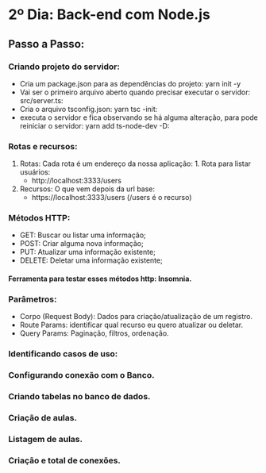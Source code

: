 # 2º Dia: Back-end com Node.js

  ## Passo a Passo:

  ### Criando projeto do servidor:

  * Cria um package.json para as dependências do projeto:
      yarn init -y
  * Vai ser o primeiro arquivo aberto quando precisar executar o servidor:
      src/server.ts:
  * Cria o arquivo tsconfig.json:
      yarn tsc -init:
  * executa o servidor e fica observando se há alguma alteração, para pode reiniciar o servidor:
      yarn add ts-node-dev -D:
      

  ### Rotas e recursos:

  1. Rotas: Cada rota é um endereço da nossa aplicação:
    1. Rota para listar usuários:
      * http://localhost:3333/users
  2. Recursos: O que vem depois da url base:
      * https://localhost:3333/users (/users é o recurso)

  ### Métodos HTTP:
  * GET: Buscar ou listar uma informação;
  * POST: Criar alguma nova informação;
  * PUT: Atualizar uma informação existente;
  * DELETE: Deletar uma informação existente;
    
  #### Ferramenta para testar esses métodos http: Insomnia.

  ### Parâmetros:
  * Corpo (Request Body): Dados para criação/atualização de um registro.
  * Route Params: identificar qual recurso eu quero atualizar ou deletar.
  * Query Params: Paginação, filtros, ordenação.

  ### Identificando casos de uso:

  ### Configurando conexão com o Banco.

  ### Criando tabelas no banco de dados.

  ### Criação de aulas.

  ### Listagem de aulas.

  ### Criação e total de conexões.
